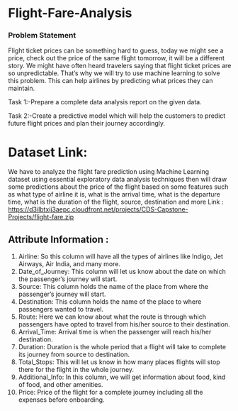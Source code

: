 # Flight-Fare-Analysis
### Problem Statement

Flight ticket prices can be something hard to guess, today we might see a price, check out the price of the same flight tomorrow, it will be a different story. We might have often heard travelers saying that flight ticket prices are so unpredictable. That’s why we will try to use machine learning to solve this problem. This can help airlines by predicting what prices they can maintain. 

Task 1:-Prepare a complete data analysis report on the given data.

Task 2:-Create a predictive model which will help the customers to predict future flight prices and plan their journey accordingly.

# Dataset Link:

We have to analyze the flight fare prediction using Machine Learning dataset using essential exploratory data analysis techniques then will draw some predictions about the price of the flight based on some features such as what type of airline it is, what is the arrival time, what is the departure time, what is the duration of the flight, source, destination and more
Link : https://d3ilbtxij3aepc.cloudfront.net/projects/CDS-Capstone-Projects/flight-fare.zip

## Attribute Information : 

1.	Airline: So this column will have all the types of airlines like Indigo, Jet Airways, Air India, and many more.
2.	Date_of_Journey: This column will let us know about the date on which the passenger’s journey will start.
3.	Source: This column holds the name of the place from where the passenger’s journey will start.
4.	Destination: This column holds the name of the place to where passengers wanted to travel.
5.	Route: Here we can know about what the route is through which passengers have opted to travel from his/her source to their destination.
6.	Arrival_Time: Arrival time is when the passenger will reach his/her destination.
7.	Duration: Duration is the whole period that a flight will take to complete its journey from source to destination.
8.	Total_Stops: This will let us know in how many places flights will stop there for the flight in the whole journey.
9.	Additional_Info: In this column, we will get information about food, kind of food, and other amenities.
10.	Price: Price of the flight for a complete journey including all the expenses before onboarding.
